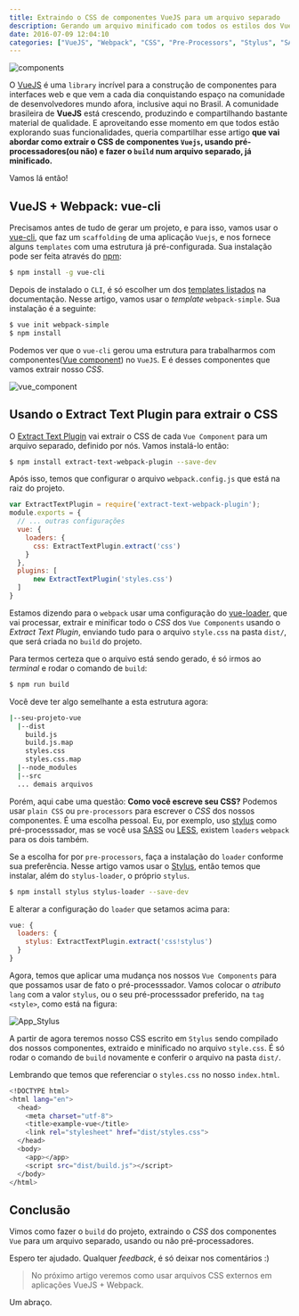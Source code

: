 ```yaml
---
title: Extraindo o CSS de componentes VueJS para um arquivo separado
description: Gerando um arquivo minificado com todos os estilos dos Vue Components(css, stylus, sass ou less)
date: 2016-07-09 12:04:10
categories: ["VueJS", "Webpack", "CSS", "Pre-Processors", "Stylus", "SASS", "LESS"]
---
```

![components](./components.jpg)

O [VueJS](http://vuejs.org) é uma `library` incrível para a construção de componentes para interfaces web e que vem a cada dia conquistando espaço na comunidade de desenvolvedores mundo afora, inclusive aqui no Brasil. A comunidade brasileira de **VueJS** está crescendo, produzindo e compartilhando bastante material de qualidade.<!-- more --> E aproveitando esse momento em que todos estão explorando suas funcionalidades, queria compartilhar esse artigo **que vai abordar como extrair o CSS de componentes `Vuejs`, usando pré-processadores(ou não) e fazer o `build` num arquivo separado, já minificado.**

Vamos lá então!

## VueJS + Webpack: vue-cli
Precisamos antes de tudo de gerar um projeto, e para isso, vamos usar o [vue-cli](https://github.com/vuejs/vue-cli), que faz um `scaffolding` de uma aplicação `Vuejs`, e nos fornece alguns `templates` com uma estrutura já pré-configurada.
Sua instalação pode ser feita através do [npm](https://www.npmjs.com/):
``` bash
$ npm install -g vue-cli

```
Depois de instalado o `CLI`, é só escolher um dos [templates listados](https://github.com/vuejs/vue-cli#official-templates) na documentação. Nesse artigo, vamos usar o _template_ `webpack-simple`. Sua instalação é a seguinte:

``` bash
$ vue init webpack-simple
$ npm install

```

Podemos ver que o `vue-cli` gerou uma estrutura para trabalharmos com componentes([Vue component](http://vuejs.org/guide/application.html#Single-File-Components)) no `VueJS`. E é desses componentes que vamos extrair nosso _CSS_.   

![vue_component](./app.png)

## Usando o Extract Text Plugin para extrair o CSS
O [Extract Text Plugin](https://github.com/webpack/extract-text-webpack-plugin) vai extrair o CSS de cada `Vue Component` para um arquivo separado, definido por nós.
Vamos instalá-lo então:
``` bash
$ npm install extract-text-webpack-plugin --save-dev

```
Após isso, temos que configurar o arquivo `webpack.config.js` que está na raiz do projeto.
``` javascript
var ExtractTextPlugin = require('extract-text-webpack-plugin');
module.exports = {
  // ... outras configurações
  vue: {
    loaders: {
      css: ExtractTextPlugin.extract('css')
    }
  },
  plugins: [
      new ExtractTextPlugin('styles.css')
  ]
}

```

Estamos dizendo para o `webpack` usar uma configuração do [vue-loader](http://vue-loader.vuejs.org/en/configurations/extract-css.html), que vai processar, extrair e minificar todo o _CSS_ dos `Vue Components` usando o _Extract Text Plugin_, enviando tudo para o arquivo `style.css` na pasta `dist/`, que será criada no `build` do projeto.

Para termos certeza que o arquivo está sendo gerado, é só irmos ao _terminal_ e rodar o comando de `build`:
``` bash
$ npm run build

```
Você deve ter algo semelhante a esta estrutura agora:
``` bash
|--seu-projeto-vue
  |--dist
    build.js
    build.js.map
    styles.css
    styles.css.map
  |--node_modules
  |--src
  ... demais arquivos

```

Porém, aqui cabe uma questão: **Como você escreve seu CSS?**
Podemos usar `plain CSS` ou `pre-processors` para escrever o _CSS_ dos nossos componentes. É uma escolha pessoal. Eu, por exemplo, uso [stylus](http://stylus-lang.com/) como pré-processsador, mas se você usa [SASS](https://github.com/jtangelder/sass-loader) ou [LESS](https://github.com/webpack/less-loader), existem `loaders` `webpack` para os dois também.

Se a escolha for por `pre-processors`, faça a instalação do `loader` conforme sua preferência.
Nesse artigo vamos usar o [Stylus](https://github.com/shama/stylus-loader), então temos que instalar, além do `stylus-loader`, o próprio `stylus`.

``` bash
$ npm install stylus stylus-loader --save-dev

```
 E alterar a configuração do `loader` que setamos acima para:

``` javascript
vue: {
  loaders: {
    stylus: ExtractTextPlugin.extract('css!stylus')
  }
}

```
Agora, temos que aplicar uma mudança nos nossos `Vue Components` para que possamos usar de fato o pré-processsador. Vamos colocar o _atributo_ `lang` com a valor `stylus`, ou o seu pré-processsador preferido,  na `tag` `<style>`, como está na figura:

![App_Stylus](./app-stylus.png)

A partir de agora teremos nosso CSS escrito em `Stylus` sendo compilado dos nossos componentes, extraido e minificado no arquivo `style.css`. É só rodar o comando de `build` novamente e conferir o arquivo na pasta `dist/`.

Lembrando que temos que referenciar o `styles.css` no nosso `index.html`.
``` bash
<!DOCTYPE html>
<html lang="en">
  <head>
    <meta charset="utf-8">
    <title>example-vue</title>
    <link rel="stylesheet" href="dist/styles.css">
  </head>
  <body>
    <app></app>
    <script src="dist/build.js"></script>
  </body>
</html>
```
## Conclusão
Vimos como fazer o `build` do projeto, extraindo o _CSS_ dos componentes `Vue` para um arquivo separado, usando ou não pré-processadores.

Espero ter ajudado.
Qualquer _feedback_, é só deixar nos comentários :)

> No próximo artigo veremos como usar arquivos CSS externos em aplicações VueJS + Webpack.

Um abraço.